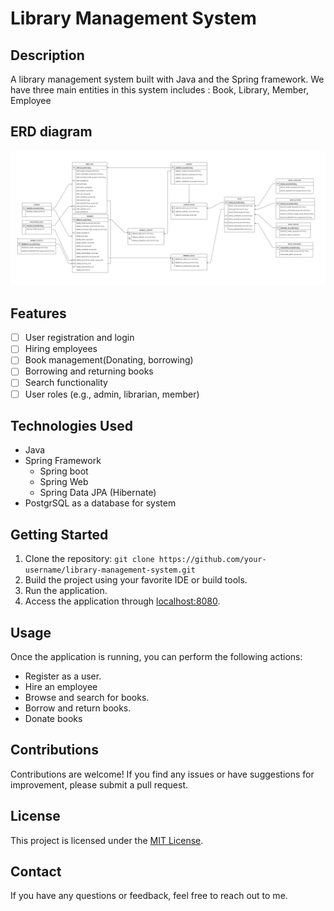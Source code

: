 # Library Management System

## Description
A library management system built with Java and the Spring framework.
We have three main entities in this system includes : Book, Library, Member, Employee

## ERD diagram
![](images/library_system_ERD_diagram.png)

## Features
- [ ] User registration and login
- [ ] Hiring employees
- [ ] Book management(Donating, borrowing)
- [ ] Borrowing and returning books
- [ ] Search functionality
- [ ] User roles (e.g., admin, librarian, member)

## Technologies Used
- Java
- Spring Framework
  - Spring boot
  - Spring Web
  - Spring Data JPA (Hibernate)
- PostgrSQL as a database for system

## Getting Started
1. Clone the repository: `git clone https://github.com/your-username/library-management-system.git`
2. Build the project using your favorite IDE or build tools.
3. Run the application.
4. Access the application through [localhost:8080](http://localhost:8080).

## Usage
Once the application is running, you can perform the following actions:
- Register as a user.
- Hire an employee
- Browse and search for books.
- Borrow and return books.
- Donate books

## Contributions
Contributions are welcome! If you find any issues or have suggestions for improvement, please submit a pull request.

## License
This project is licensed under the [MIT License](LICENSE).

## Contact
If you have any questions or feedback, feel free to reach out to me.



